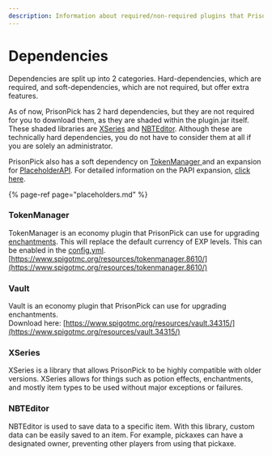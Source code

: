 ```yaml
---
description: Information about required/non-required plugins that PrisonPick can work with
---
```


# Dependencies

Dependencies are split up into 2 categories. Hard-dependencies, which are required, and soft-dependencies, which are not required, but offer extra features.   
  
As of now, PrisonPick has 2 hard dependencies, but they are not required for you to download them, as they are shaded within the plugin.jar itself. These shaded libraries are [XSeries](https://github.com/CryptoMorin/XSeries) and [NBTEditor](https://github.com/BananaPuncher714/NBTEditor). Although these are technically hard dependencies, you do not have to consider them at all if you are solely an administrator.  
  
PrisonPick also has a soft dependency on [TokenManager ](https://www.spigotmc.org/resources/tokenmanager.8610/)and an expansion for [PlaceholderAPI](https://www.spigotmc.org/resources/placeholderapi.6245/). For detailed information on the PAPI expansion, [click here](placeholders.md).

{% page-ref page="placeholders.md" %}

### TokenManager

TokenManager is an economy plugin that PrisonPick can use for upgrading [enchantments](enchantments.md). This will replace the default currency of EXP levels. This can be enabled in the [config.yml](configuration-files/config.yml-1.0.2.md).  
[https://www.spigotmc.org/resources/tokenmanager.8610/](https://www.spigotmc.org/resources/tokenmanager.8610/)

### Vault

Vault is an economy plugin that PrisonPick can use for upgrading enchantments.  
Download here: [https://www.spigotmc.org/resources/vault.34315/](https://www.spigotmc.org/resources/vault.34315/)

### XSeries

XSeries is a library that allows PrisonPick to be highly compatible with older versions. XSeries allows for things such as potion effects, enchantments, and mostly item types to be used without major exceptions or failures. 

### NBTEditor

NBTEditor is used to save data to a specific item. With this library, custom data can be easily saved to an item. For example, pickaxes can have a designated owner, preventing other players from using that pickaxe.

